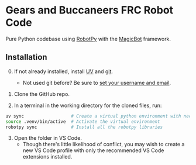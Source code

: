 # Gears and Buccaneers FRC Robot Code

Pure Python codebase using [RobotPy](https://robotpy.readthedocs.io/en/stable/)
with the [MagicBot](https://robotpy.readthedocs.io/en/latest/frameworks/magicbot.html) framework.

## Installation

0. If not already installed, install [UV](https://docs.astral.sh/uv/getting-started/installation/)
   and [git](https://git-scm.com/downloads).
   * Not used git before? Be sure to [set your username and email](https://stackoverflow.com/a/33024593/405017).

1. Clone the GitHub repo.

2. In a terminal in the working directory for the cloned files, run:

```sh
uv sync                  # Create a virtual python environment with necessary pre-requisites
source .venv/bin/active  # Activate the virtual environment
robotpy sync             # Install all the robotpy libraries
```

3. Open the folder in VS Code.
   * Though there's little likelihood of conflict, you may wish to create a new VS Code profile with only the recommended VS Code extensions installed.
